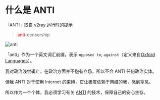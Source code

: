 # 什么是 ANTI

「ANTI」取自 v2ray 运行时的提示

><font color="red">anti</font>-censorship

![anti](https://cdn.tangjiayan.com/reinstall-v2ray/anti-origin.png)

「anti」作为一个英文词汇前缀，表示 `opposed to`; `against`（定义来自[Oxford Languages](https://languages.oup.com/google-dictionary-en/)）。

我对政治浅尝辄止，在政治方面并不抱有立场，所以不会 ANTI 任何政治实体。

但我 ANTI 对于使用 Internet 的束缚，它让极度依赖于网络的我，感到窒息。

所以作为一个个体，我必须学习有关 [ANTI](https://zh.wikipedia.org/wiki/%E7%AA%81%E7%A0%B4%E7%BD%91%E7%BB%9C%E5%AE%A1%E6%9F%A5) 的技术，保障自己的安心生存。
